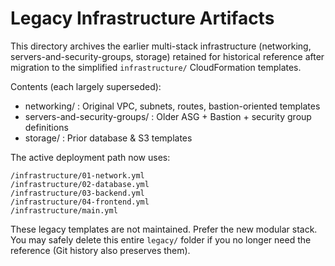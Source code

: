 # Legacy Infrastructure Artifacts

This directory archives the earlier multi-stack infrastructure (networking, servers-and-security-groups, storage) retained for historical reference after migration to the simplified `infrastructure/` CloudFormation templates.

Contents (each largely superseded):
- networking/ : Original VPC, subnets, routes, bastion-oriented templates
- servers-and-security-groups/ : Older ASG + Bastion + security group definitions
- storage/ : Prior database & S3 templates

The active deployment path now uses:
```
/infrastructure/01-network.yml
/infrastructure/02-database.yml
/infrastructure/03-backend.yml
/infrastructure/04-frontend.yml
/infrastructure/main.yml
```

These legacy templates are not maintained. Prefer the new modular stack. You may safely delete this entire `legacy/` folder if you no longer need the reference (Git history also preserves them).
